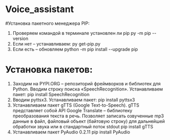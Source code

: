 # Voice_assistant
#Установка пакетного менеджера PIP:
1.	Проверяем  командой в терминале установлен ли pip
py -m pip --version
3.	Если нет – устанавливаем:
py get-pip.py
3.	Если есть – обновляем
python -m pip install --upgrade pip
# Установка пакетов:
1.	Заходим на PYPI.ORG – репозиторий фреймворков и библиотек для Python. Вводим строку поиска «SpeechRecognition». Устанавливаем пакет:
pip install SpeechRecognition
2.	Вводим pyttsx3. Устанавливаем пакет:
pip install pyttsx3
3.	Устанавливаем пакет gTTS (Google Text-to-Speech). gTTS представляет собой API Google Translate – библиотеку преобразования текста в речь. Позволяет записать озвученные mp3 данные в файл, файловый объект (байтовую строку) для дальнейшей обработки звука или в стандартный поток stdout
pip install gTTS
4.	Устанавливаем пакет PyAudio 0.2.11
pip install PyAudio
